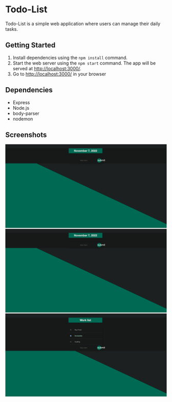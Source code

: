 # Todo-List

Todo-List is a simple web application where users can manage their daily tasks.

## Getting Started

1. Install dependencies using the `npm install` command.
2. Start the web server using the `npm start` command. The app will be served at <http://localhost:3000/>.
3. Go to <http://localhost:3000/> in your browser

## Dependencies

- Express
- Node.js
- body-parser
- nodemon

## Screenshots

!['Home'](https://github.com/puneet2121/todo-list/blob/fe704a5cd6d1317ab18e43cbf81e00df7d063c7b/Images/Home.png)
!['Add Item'](https://github.com/puneet2121/todo-list/blob/ecd85f24a0caf2a9abd5d5545d25eadb8c8af567/Images/Home.png)
!['Remove Item'](https://github.com/puneet2121/todo-list/blob/fe704a5cd6d1317ab18e43cbf81e00df7d063c7b/Images/RemoveItem.png)
